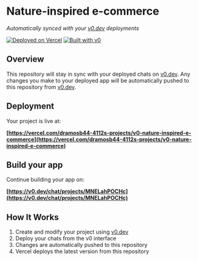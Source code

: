 # Nature-inspired e-commerce

*Automatically synced with your [v0.dev](https://v0.dev) deployments*

[![Deployed on Vercel](https://img.shields.io/badge/Deployed%20on-Vercel-black?style=for-the-badge&logo=vercel)](https://vercel.com/dramosb44-4112s-projects/v0-nature-inspired-e-commerce)
[![Built with v0](https://img.shields.io/badge/Built%20with-v0.dev-black?style=for-the-badge)](https://v0.dev/chat/projects/MNELahPOCHc)

## Overview

This repository will stay in sync with your deployed chats on [v0.dev](https://v0.dev).
Any changes you make to your deployed app will be automatically pushed to this repository from [v0.dev](https://v0.dev).

## Deployment

Your project is live at:

**[https://vercel.com/dramosb44-4112s-projects/v0-nature-inspired-e-commerce](https://vercel.com/dramosb44-4112s-projects/v0-nature-inspired-e-commerce)**

## Build your app

Continue building your app on:

**[https://v0.dev/chat/projects/MNELahPOCHc](https://v0.dev/chat/projects/MNELahPOCHc)**

## How It Works

1. Create and modify your project using [v0.dev](https://v0.dev)
2. Deploy your chats from the v0 interface
3. Changes are automatically pushed to this repository
4. Vercel deploys the latest version from this repository